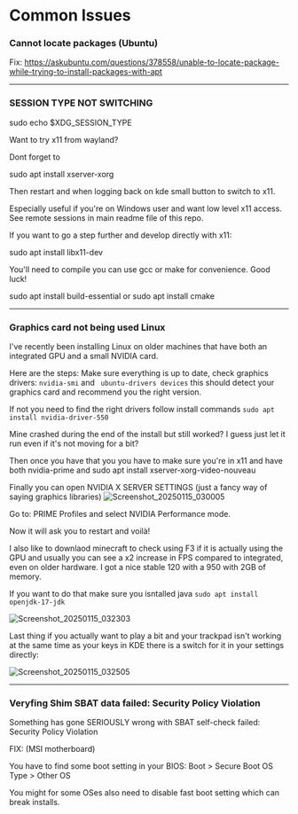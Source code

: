 # Common Issues

### Cannot locate packages (Ubuntu)

Fix: https://askubuntu.com/questions/378558/unable-to-locate-package-while-trying-to-install-packages-with-apt

----

### SESSION TYPE NOT SWITCHING 

  sudo echo $XDG_SESSION_TYPE

Want to try x11 from wayland?

Dont forget to 

sudo apt install xserver-xorg

Then restart and when logging back on kde small button to switch to x11.

Especially useful if you're on Windows user and want low level x11 access. See remote sessions in main readme file of this repo.

If you want to go a step further and develop directly with x11:

sudo apt install libx11-dev

You'll need to compile you can use gcc or make for convenience. Good luck!

sudo apt install build-essential
or 
sudo apt install cmake



----

### Graphics card not being used Linux

I've recently been installing Linux on older machines that have both an integrated GPU and a small NVIDIA card.

Here are the steps:
Make sure everything is up to date, check graphics drivers: ```nvidia-smi``` and ``` ubuntu-drivers devices``` this should detect your graphics card and recommend you the right version.

If not you need to find the right drivers follow install commands ```sudo apt install nvidia-driver-550```

Mine crashed during the end of the install but still worked? I guess just let it run even if it's not moving for a bit?

Then once you have that you you have to make sure you're in x11 and have both nvidia-prime and sudo apt install xserver-xorg-video-nouveau

Finally you can open NVIDIA X SERVER SETTINGS (just a fancy way of saying graphics libraries) 
![Screenshot_20250115_030005](https://github.com/user-attachments/assets/9c2cd7c9-2589-4828-a24a-76aebf7ac701)

Go to: PRIME Profiles and select NVIDIA Performance mode.

Now it will ask you to restart and voilà!

I also like to downlaod minecraft to check using F3 if it is actually using the GPU and usually you can see a x2 increase in FPS compared to integrated, even on older hardware. I got a nice stable 120 with a 950 with 2GB of memory. 


If you want to do that make sure you isntalled java ``` sudo apt install openjdk-17-jdk ```


![Screenshot_20250115_032303](https://github.com/user-attachments/assets/fabf93a1-a715-4e16-b530-2a73f3a34fea)


Last thing if you actually want to play a bit and your trackpad isn't working at the same time as your keys in KDE there is a switch for it in your settings directly:

![Screenshot_20250115_032505](https://github.com/user-attachments/assets/85582216-08d9-4d9d-bfde-b2be0c26d2c3)


---


### Veryfing Shim SBAT data failed: Security Policy Violation
Something has gone SERIOUSLY wrong with SBAT self-check failed: Security Policy Violation

FIX: (MSI motherboard) 

You have to find some boot setting in your BIOS:
Boot > Secure Boot
OS Type > Other OS

You might for some OSes also need to disable fast boot setting which can break installs. 
